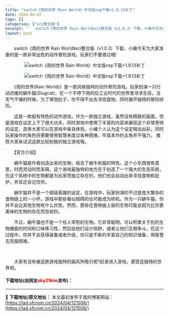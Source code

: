 ```yaml
---
title: "switch《雨的世界 Rain World》中文版nsp下载+1.9.13补丁"
date: 2024-04-02
tags: []
categories: ["xci整合版"]
excerpt: "　　switch《雨的世界 Rain World》xci整合版（v1.0.3）下载，小编今天为大家准备的是一款非常出色的动作冒险游戏，玩家们不要错过哦! 　　《雨的世界(Rain World)》是一款风格独特的动作冒险游戏。玩家扮演一只行动迟缓的蜗牛猫(Slugcat)，在一个不停下雨的后工业时代的&hellip;"
layout: post
---
```


 <p>　　switch《雨的世界 Rain World》xci整合版（v1.0.3）下载，小编今天为大家准备的是一款非常出色的动作冒险游戏，玩家们不要错过哦!</p> <p align="center"><img align="" border="0" src="https://lad.sfcrom.cn/wp-content/uploads/2024/04/20240402_660bdeb32ae48.webp" alt="switch《雨的世界 Rain World》中文版nsp下载+1.9.13补丁" /></p> <p align="center"><img align="" border="0" src="https://lad.sfcrom.cn/wp-content/uploads/2024/04/20240402_660bdeb3a9f37.webp" alt="switch《雨的世界 Rain World》中文版nsp下载+1.9.13补丁" /></p> <p>　　《雨的世界(Rain World)》是一款风格独特的动作冒险游戏。玩家扮演一只行动迟缓的蜗牛猫(Slugcat)，在一个不停下雨的后工业时代的世界里寻求生存。当天气干燥的时候，为了填饱肚子，你不得不出去寻找食物，同时展开独特的冒险经历。</p> <p>　　这是一款挺有特色的动作游戏，作为一款独立游戏，虽然没有精致的画面，但是游戏在设定上下了很大功夫，同时游戏中使用了丰富的内容来展现这个非常奇特的设定，具体大家可以在游戏中亲自体验，小编个人认为这个设定相当出彩。同时玩家操作的角色将需要使用智慧来度过各种困难，毕竟本作的主角并不强力， 推荐大家来试试这款比较别致的独立游戏哦。</p> <p>　　【官方介绍】</p> <p>　　蜗牛猫是作者创造出来的生物，结合了蜗牛和猫的特性。这个小东西很有意思，时而灵动时而呆萌。这个游戏最独特的地方在于创造了一个强大的生态系统，在这个系统中的生物都是为玩家而独立存在的，他们也会自动出来寻找食物和庇护，并且还会记住你。</p> <p>　　蜗牛猫并不是一个超级英雄的设定，在游戏中，玩家扮演的不过是庞大繁杂的食物链上的一小环。游戏中那些看似阻碍的也可能成为转机。作为一只蜗牛猫，你并不会比其他生物有什么优势。然而，那些在食物链上层的生物可能会因为比你更美味的生物的存在而忽视你。</p> <p>　　不过，蜗牛猫也不是一个任人宰割的生物。它非常聪明，可以积累关于别的生物捕食的时间和口味等习性，然后给他们设计陷阱，或者让他们互相争斗。在这个过程中，你并不会获得装备或者升级，你只是不断的丰富自己的知识储备，用智慧去克服困难。</p> <p>&nbsp;</p> <p>　　大家有没有被这款游戏独特的画风所吸引呢?赶紧进入游戏，感受这独特的世界吧。</p> <p><h4>下载地址(由网友<font color="red">sky21kim</font>发布)：</h4></p> 

---
📖 **下载地址/原文地址：** 本文最初发布于我的博客网站：[https://lad.sfcrom.cn/2024/04/121508/](https://lad.sfcrom.cn/2024/04/121508/)
